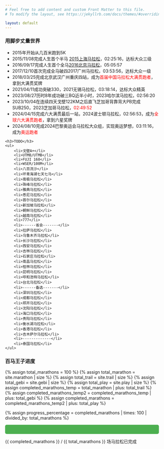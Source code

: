 ```yaml
---
# Feel free to add content and custom Front Matter to this file.
# To modify the layout, see https://jekyllrb.com/docs/themes/#overriding-theme-defaults

layout: default
---
```

  <main>
    <h3>用脚步丈量世界</h3>
    <ul>
        <li>2015年开始从几百米跑到5K</li>
        <li>2015/11/08完成人生首个半马 <a href="/marathon/2015上海马拉松.html">2015上海马拉松</a>，02:25:16，达标大众三级</li>
        <li>2016/09/17完成人生首个全马<a href="/marathon/2016北京马拉松.html">2016北京马拉松</a>，05:05:57</li>
        <li>2017/12/10首次完成全马破四2017广州马拉松，03:53:56，达标大众一级</li>
        <li>2018/03/25完成北京武汉广州重庆四站，成为<span style="color:red;">首届中国马拉松大满贯跑者</span>，拿到大满贯奖牌</li>
        <li>2021/04/11成功突破330，2021无锡马拉松，03:18:14，达标大众精英</li>
        <li>2023/08/27历时8年成功破三BQ近半小时，2023哈尔滨马拉松，02:56:20</li>
        <li>2023/10/04在连续四天戈壁122KM之后直飞芝加哥背靠背大PB完成SUB250，2023芝加哥马拉松，<span style="color:red;">02:49:52</span></li>
        <li>2024/04/15完成六大满贯最后一站，2024波士顿马拉松，02:56:53，成为<span style="color:red;">全球六大满贯跑者</span>，拿到六星奖牌</li>
        <li>2024/08/10完成2024巴黎奥运会马拉松大众组，实现奥运梦想，03:11:16，成为<span style="color:red;">奥运跑者</span></li>
    </ul>

    <h3>TODO</h3>
    <ul>
        <li>戈壁A+</li>
        <li>UTMB/UTMB</li>
        <li>FUJI 168</li>
        <li>WSER/100M</li>
        <li>八百流沙</li>
        <li>环青海湖七天七马</li>
        <li>南极马拉松</li>
        <li>珠峰马拉松</li>
        <li>雅典马拉松</li>
        <li>悉尼马拉松</li>
        <li>首尔马拉松</li>
        <li>新加坡马拉松</li>
        <li>朝鲜马拉松</li>
        <li>越南马拉松</li>
        <li>777</li>
        <li>------省会-------</li>
        <li>拉萨马拉松</li>
        <li>乌鲁木齐马拉松</li>
        <li>长沙马拉松</li>
        <li>西安马拉松</li>
        <li>吉林马拉松</li>
        <li>石家庄马拉松</li>
        <li>南昌马拉松</li>
        <li>桂林马拉松</li>
        <li>昆明马拉松</li>
        <li>呼和浩特马拉松</li>
        <li>台北马拉松</li>
        <li>------备选-------</li>
        <li>深圳马拉松</li>
        <li>成都马拉松</li>
        <li>郑开马拉松</li>
        <li>沈阳马拉松</li>
        <li>海口马拉松</li>
        <li>贵阳马拉松</li>
        <li>衡水湖马拉松</li>
        <li>香港马拉松</li>
        <li>吉木萨尔马拉松</li>
        <li>-------------</li>
        <li>泰国马拉松</li>
    </ul>
  </main>


<h3>百马王子进度</h3>

{% assign total_marathons = 100 %}
{% assign total_marathon = site.marathon | size %}
{% assign total_trail = site.trail | size %}
{% assign total_gebi = site.gebi | size %}
{% assign total_play = site.play | size %}
{% assign completed_marathons_temp = total_marathon | plus: total_trail %}
{% assign completed_marathons_temp2 = completed_marathons_temp | plus: total_gebi %}
{% assign completed_marathons = completed_marathons_temp2 | plus: total_play %}

{% assign progress_percentage = completed_marathons | times: 100 | divided_by: total_marathons %}

<div class="progress-bar-container" style="width: 100%; background-color: #f3f3f3; border-radius: 5px; overflow: hidden;">
  <div class="progress-bar" style="width: {{ progress_percentage }}%; height: 30px; background-color: #4caf50;"></div>
</div>
<p>{{ completed_marathons }} / {{ total_marathons }} 场马拉松已完成</p>